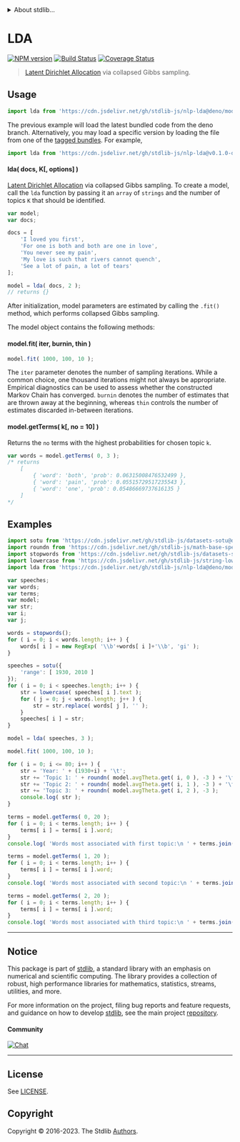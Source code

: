 <!--

@license Apache-2.0

Copyright (c) 2018 The Stdlib Authors.

Licensed under the Apache License, Version 2.0 (the "License");
you may not use this file except in compliance with the License.
You may obtain a copy of the License at

   http://www.apache.org/licenses/LICENSE-2.0

Unless required by applicable law or agreed to in writing, software
distributed under the License is distributed on an "AS IS" BASIS,
WITHOUT WARRANTIES OR CONDITIONS OF ANY KIND, either express or implied.
See the License for the specific language governing permissions and
limitations under the License.

-->


<details>
  <summary>
    About stdlib...
  </summary>
  <p>We believe in a future in which the web is a preferred environment for numerical computation. To help realize this future, we've built stdlib. stdlib is a standard library, with an emphasis on numerical and scientific computation, written in JavaScript (and C) for execution in browsers and in Node.js.</p>
  <p>The library is fully decomposable, being architected in such a way that you can swap out and mix and match APIs and functionality to cater to your exact preferences and use cases.</p>
  <p>When you use stdlib, you can be absolutely certain that you are using the most thorough, rigorous, well-written, studied, documented, tested, measured, and high-quality code out there.</p>
  <p>To join us in bringing numerical computing to the web, get started by checking us out on <a href="https://github.com/stdlib-js/stdlib">GitHub</a>, and please consider <a href="https://opencollective.com/stdlib">financially supporting stdlib</a>. We greatly appreciate your continued support!</p>
</details>

# LDA

[![NPM version][npm-image]][npm-url] [![Build Status][test-image]][test-url] [![Coverage Status][coverage-image]][coverage-url] <!-- [![dependencies][dependencies-image]][dependencies-url] -->

> [Latent Dirichlet Allocation][lda] via collapsed Gibbs sampling.

<section class="intro">

</section>

<!-- /.intro -->



<section class="usage">

## Usage

```javascript
import lda from 'https://cdn.jsdelivr.net/gh/stdlib-js/nlp-lda@deno/mod.js';
```
The previous example will load the latest bundled code from the deno branch. Alternatively, you may load a specific version by loading the file from one of the [tagged bundles](https://github.com/stdlib-js/nlp-lda/tags). For example,

```javascript
import lda from 'https://cdn.jsdelivr.net/gh/stdlib-js/nlp-lda@v0.1.0-deno/mod.js';
```

#### lda( docs, K\[, options] )

[Latent Dirichlet Allocation][lda] via collapsed Gibbs sampling. To create a model, call the `lda` function by passing it an `array` of `strings` and the number of topics `K` that should be identified.

```javascript
var model;
var docs;

docs = [
    'I loved you first',
    'For one is both and both are one in love',
    'You never see my pain',
    'My love is such that rivers cannot quench',
    'See a lot of pain, a lot of tears'
];

model = lda( docs, 2 );
// returns {}
```

After initialization, model parameters are estimated by calling the `.fit()` method, which performs collapsed Gibbs sampling.

The model object contains the following methods:

#### model.fit( iter, burnin, thin )

<!-- run-disable -->

```javascript
model.fit( 1000, 100, 10 );
```

The `iter` parameter denotes the number of sampling iterations. While a common choice, one thousand iterations might not always be appropriate. Empirical diagnostics can be used to assess whether the constructed Markov Chain has converged. `burnin` denotes the number of estimates that are thrown away at the beginning, whereas `thin` controls the number of estimates discarded in-between iterations.

#### model.getTerms( k\[, no = 10] )

Returns the `no` terms with the highest probabilities for chosen topic `k`.

<!-- run-disable -->

```javascript
var words = model.getTerms( 0, 3 );
/* returns
    [
        { 'word': 'both', 'prob': 0.06315008476532499 },
        { 'word': 'pain', 'prob': 0.05515729517235543 },
        { 'word': 'one', 'prob': 0.05486669737616135 }
    ]
*/
```

</section>

<!-- /.usage -->

<section class="examples">

## Examples

<!-- eslint no-undef: "error" -->

```javascript
import sotu from 'https://cdn.jsdelivr.net/gh/stdlib-js/datasets-sotu@deno/mod.js';
import roundn from 'https://cdn.jsdelivr.net/gh/stdlib-js/math-base-special-roundn@deno/mod.js';
import stopwords from 'https://cdn.jsdelivr.net/gh/stdlib-js/datasets-stopwords-en@deno/mod.js';
import lowercase from 'https://cdn.jsdelivr.net/gh/stdlib-js/string-lowercase@deno/mod.js';
import lda from 'https://cdn.jsdelivr.net/gh/stdlib-js/nlp-lda@deno/mod.js';

var speeches;
var words;
var terms;
var model;
var str;
var i;
var j;

words = stopwords();
for ( i = 0; i < words.length; i++ ) {
    words[ i ] = new RegExp( '\\b'+words[ i ]+'\\b', 'gi' );
}

speeches = sotu({
    'range': [ 1930, 2010 ]
});
for ( i = 0; i < speeches.length; i++ ) {
    str = lowercase( speeches[ i ].text );
    for ( j = 0; j < words.length; j++ ) {
        str = str.replace( words[ j ], '' );
    }
    speeches[ i ] = str;
}

model = lda( speeches, 3 );

model.fit( 1000, 100, 10 );

for ( i = 0; i <= 80; i++ ) {
    str = 'Year: ' + (1930+i) + '\t';
    str += 'Topic 1: ' + roundn( model.avgTheta.get( i, 0 ), -3 ) + '\t';
    str += 'Topic 2: ' + roundn( model.avgTheta.get( i, 1 ), -3 ) + '\t';
    str += 'Topic 3: ' + roundn( model.avgTheta.get( i, 2 ), -3 );
    console.log( str );
}

terms = model.getTerms( 0, 20 );
for ( i = 0; i < terms.length; i++ ) {
    terms[ i ] = terms[ i ].word;
}
console.log( 'Words most associated with first topic:\n ' + terms.join( ', ' ) );

terms = model.getTerms( 1, 20 );
for ( i = 0; i < terms.length; i++ ) {
    terms[ i ] = terms[ i ].word;
}
console.log( 'Words most associated with second topic:\n ' + terms.join( ', ' ) );

terms = model.getTerms( 2, 20 );
for ( i = 0; i < terms.length; i++ ) {
    terms[ i ] = terms[ i ].word;
}
console.log( 'Words most associated with third topic:\n ' + terms.join( ', ' ) );
```

</section>

<!-- /.examples -->

<!-- Section for related `stdlib` packages. Do not manually edit this section, as it is automatically populated. -->

<section class="related">

</section>

<!-- /.related -->

<!-- Section for all links. Make sure to keep an empty line after the `section` element and another before the `/section` close. -->


<section class="main-repo" >

* * *

## Notice

This package is part of [stdlib][stdlib], a standard library with an emphasis on numerical and scientific computing. The library provides a collection of robust, high performance libraries for mathematics, statistics, streams, utilities, and more.

For more information on the project, filing bug reports and feature requests, and guidance on how to develop [stdlib][stdlib], see the main project [repository][stdlib].

#### Community

[![Chat][chat-image]][chat-url]

---

## License

See [LICENSE][stdlib-license].


## Copyright

Copyright &copy; 2016-2023. The Stdlib [Authors][stdlib-authors].

</section>

<!-- /.stdlib -->

<!-- Section for all links. Make sure to keep an empty line after the `section` element and another before the `/section` close. -->

<section class="links">

[npm-image]: http://img.shields.io/npm/v/@stdlib/nlp-lda.svg
[npm-url]: https://npmjs.org/package/@stdlib/nlp-lda

[test-image]: https://github.com/stdlib-js/nlp-lda/actions/workflows/test.yml/badge.svg?branch=v0.1.0
[test-url]: https://github.com/stdlib-js/nlp-lda/actions/workflows/test.yml?query=branch:v0.1.0

[coverage-image]: https://img.shields.io/codecov/c/github/stdlib-js/nlp-lda/main.svg
[coverage-url]: https://codecov.io/github/stdlib-js/nlp-lda?branch=main

<!--

[dependencies-image]: https://img.shields.io/david/stdlib-js/nlp-lda.svg
[dependencies-url]: https://david-dm.org/stdlib-js/nlp-lda/main

-->

[chat-image]: https://img.shields.io/gitter/room/stdlib-js/stdlib.svg
[chat-url]: https://app.gitter.im/#/room/#stdlib-js_stdlib:gitter.im

[stdlib]: https://github.com/stdlib-js/stdlib

[stdlib-authors]: https://github.com/stdlib-js/stdlib/graphs/contributors

[umd]: https://github.com/umdjs/umd
[es-module]: https://developer.mozilla.org/en-US/docs/Web/JavaScript/Guide/Modules

[deno-url]: https://github.com/stdlib-js/nlp-lda/tree/deno
[umd-url]: https://github.com/stdlib-js/nlp-lda/tree/umd
[esm-url]: https://github.com/stdlib-js/nlp-lda/tree/esm
[branches-url]: https://github.com/stdlib-js/nlp-lda/blob/main/branches.md

[stdlib-license]: https://raw.githubusercontent.com/stdlib-js/nlp-lda/main/LICENSE

[lda]: https://en.wikipedia.org/wiki/Latent_Dirichlet_allocation

</section>

<!-- /.links -->
